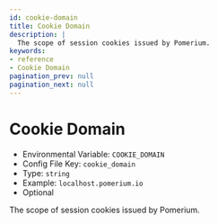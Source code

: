 ```yaml
---
id: cookie-domain
title: Cookie Domain
description: |
  The scope of session cookies issued by Pomerium.
keywords:
- reference
- Cookie Domain
pagination_prev: null
pagination_next: null
---
```



# Cookie Domain
- Environmental Variable: `COOKIE_DOMAIN`
- Config File Key: `cookie_domain`
- Type: `string`
- Example: `localhost.pomerium.io`
- Optional

The scope of session cookies issued by Pomerium.

